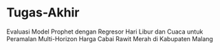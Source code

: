# Tugas-Akhir
Evaluasi Model Prophet dengan Regresor Hari Libur dan Cuaca untuk Peramalan Multi-Horizon Harga Cabai Rawit Merah di Kabupaten Malang
